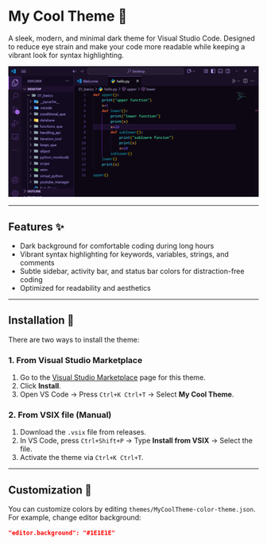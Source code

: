 # My Cool Theme 🌙

A sleek, modern, and minimal dark theme for Visual Studio Code. Designed to reduce eye strain and make your code more readable while keeping a vibrant look for syntax highlighting.

![Theme Preview](./images/preview.png) <!-- Add a screenshot later -->

---

## Features ✨

- Dark background for comfortable coding during long hours
- Vibrant syntax highlighting for keywords, variables, strings, and comments
- Subtle sidebar, activity bar, and status bar colors for distraction-free coding
- Optimized for readability and aesthetics

---

## Installation 🚀

There are two ways to install the theme:

### 1. From Visual Studio Marketplace

1. Go to the [Visual Studio Marketplace](https://marketplace.visualstudio.com/manage) page for this theme.
2. Click **Install**.
3. Open VS Code → Press `Ctrl+K Ctrl+T` → Select **My Cool Theme**.

### 2. From VSIX file (Manual)

1. Download the `.vsix` file from releases.
2. In VS Code, press `Ctrl+Shift+P` → Type **Install from VSIX** → Select the file.
3. Activate the theme via `Ctrl+K Ctrl+T`.

---

## Customization 🎨

You can customize colors by editing `themes/MyCoolTheme-color-theme.json`.  
For example, change editor background:

```json
"editor.background": "#1E1E1E"
